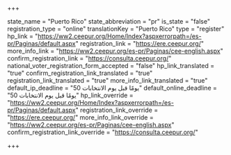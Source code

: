 +++

state_name = "Puerto Rico"
state_abbreviation = "pr"
is_state = "false"
registration_type = "online"
translationKey = "Puerto Rico"
type = "register"
hp_link = "https://ww2.ceepur.org/Home/Index?aspxerrorpath=/es-pr/Paginas/default.aspx"
registration_link = "https://ere.ceepur.org/"
more_info_link = "https://ww2.ceepur.org/es-pr/Paginas/cee-english.aspx"
confirm_registration_link = "https://consulta.ceepur.org/"
national_voter_registration_form_accepted = "false"
hp_link_translated = "true"
confirm_registration_link_translated = "true"
registration_link_translated = "true"
more_info_link_translated = "true"
default_ip_deadline = "50 يومًا قبل يوم الانتخابات"
default_online_deadline = "50 يومًا قبل يوم الانتخابات"
hp_link_override = "https://ww2.ceepur.org/Home/Index?aspxerrorpath=/es-pr/Paginas/default.aspx"
registration_link_override = "https://ere.ceepur.org/"
more_info_link_override = "https://ww2.ceepur.org/es-pr/Paginas/cee-english.aspx"
confirm_registration_link_override = "https://consulta.ceepur.org/"

+++